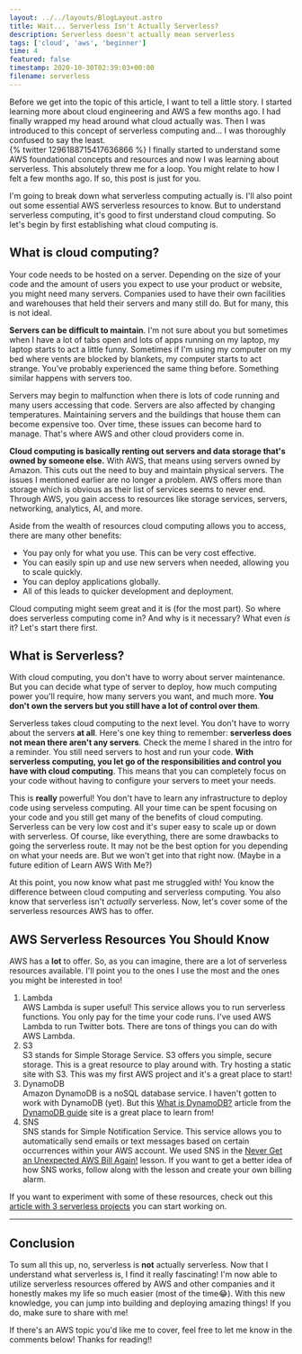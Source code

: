 ```yaml
---
layout: ../../layouts/BlogLayout.astro
title: Wait... Serverless Isn't Actually Serverless?
description: Serverless doesn't actually mean serverless
tags: ['cloud', 'aws', 'beginner']
time: 4
featured: false
timestamp: 2020-10-30T02:39:03+00:00
filename: serverless
---
```

Before we get into the topic of this article, I want to tell a little story. I started learning more about cloud engineering and AWS a few months ago. I had finally wrapped my head around what cloud actually was. Then I was introduced to this concept of serverless computing and... I was thoroughly confused to say the least.  
{% twitter 1296188715417636866 %}
I finally started to understand some AWS foundational concepts and resources and now I was learning about serverless. This absolutely threw me for a loop. You might relate to how I felt a few months ago. If so, this post is just for you.

I'm going to break down what serverless computing actually is. I'll also point out some essential AWS serverless resources to know. But to understand serverless computing, it's good to first understand cloud computing. So let's begin by first establishing what cloud computing is.

## What is cloud computing?

Your code needs to be hosted on a server. Depending on the size of your code and the amount of users you expect to use your product or website, you might need many servers. Companies used to have their own facilities and warehouses that held their servers and many still do. But for many, this is not ideal.

**Servers can be difficult to maintain**. I'm not sure about you but sometimes when I have a lot of tabs open and lots of apps running on my laptop, my laptop starts to act a little funny. Sometimes if I'm using my computer on my bed where vents are blocked by blankets, my computer starts to act strange. You’ve probably experienced the same thing before. Something similar happens with servers too.

Servers may begin to malfunction when there is lots of code running and many users accessing that code. Servers are also affected by changing temperatures. Maintaining servers and the buildings that house them can become expensive too. Over time, these issues can become hard to manage. That's where AWS and other cloud providers come in.

**Cloud computing is basically renting out servers and data storage that's owned by someone else.** With AWS, that means using servers owned by Amazon. This cuts out the need to buy and maintain physical servers. The issues I mentioned earlier are no longer a problem. AWS offers more than storage which is obvious as their list of services seems to never end. Through AWS, you gain access to resources like storage services, servers, networking, analytics, AI, and more.

Aside from the wealth of resources cloud computing allows you to access, there are many other benefits:

- You pay only for what you use. This can be very cost effective.
- You can easily spin up and use new servers when needed, allowing you to scale quickly.
- You can deploy applications globally.
- All of this leads to quicker development and deployment.

Cloud computing might seem great and it is (for the most part). So where does serverless computing come in? And why is it necessary? What even _is_ it? Let's start there first.

## What is Serverless?

With cloud computing, you don't have to worry about server maintenance. But you can decide what type of server to deploy, how much computing power you'll require, how many servers you want, and much more. **You don't own the servers but you still have a lot of control over them**.

Serverless takes cloud computing to the next level. You don't have to worry about the servers **at all**. Here's one key thing to remember: **serverless does not mean there aren't any servers**. Check the meme I shared in the intro for a reminder. You still need servers to host and run your code. **With serverless computing, you let go of the responsibilities and control you have with cloud computing**. This means that you can completely focus on your code without having to configure your servers to meet your needs.

This is **really** powerful! You don't have to learn any infrastructure to deploy code using serveless computing. All your time can be spent focusing on your code and you still get many of the benefits of cloud computing. Serverless can be very low cost and it's super easy to scale up or down with serverless. Of course, like everything, there are some drawbacks to going the serverless route. It may not be the best option for you depending on what your needs are. But we won't get into that right now. (Maybe in a future edition of Learn AWS With Me?)

At this point, you now know what past me struggled with! You know the difference between cloud computing and serverless computing. You also know that serverless isn't _actually_ serverless. Now, let's cover some of the serverless resources AWS has to offer.

## AWS Serverless Resources You Should Know

AWS has a **lot** to offer. So, as you can imagine, there are a lot of serverless resources available. I'll point you to the ones I use the most and the ones you might be interested in too!

1. Lambda  
AWS Lambda is super useful! This service allows you to run serverless functions. You only pay for the time your code runs. I've used AWS Lambda to run Twitter bots. There are tons of things you can do with AWS Lambda.
2. S3  
S3 stands for Simple Storage Service. S3 offers you simple, secure storage. This is a great resource to play around with. Try hosting a static site with S3. This was my first AWS project and it's a great place to start!
3. DynamoDB  
Amazon DynamoDB is a noSQL database service. I haven't gotten to work with DynamoDB (yet). But this [What is DynamoDB?](https://www.dynamodbguide.com/what-is-dynamo-db/) article from the [DynamoDB guide](https://www.dynamodbguide.com/) site is a great place to learn from!
4. SNS  
SNS stands for Simple Notification Service. This service allows you to automatically send emails or text messages based on certain occurrences within your AWS account. We used SNS in the [Never Get an Unexpected AWS Bill Again!](https://www.ceoraford.com/posts/never-get-an-unexpected-aws-bill-again!/) lesson. If you want to get a better idea of how SNS works, follow along with the lesson and create your own billing alarm.

If you want to experiment with some of these resources, check out this [article with 3 serverless projects](https://www.thedevcoach.co.uk/serverless-beginner-project/) you can start working on.

---

## Conclusion

To sum all this up, no, serverless is **not** actually serverless. Now that I understand what serverless is, I find it really fascinating! I'm now able to utilize serverless resources offered by AWS and other companies and it honestly makes my life so much easier (most of the time😂). With this new knowledge, you can jump into building and deploying amazing things! If you do, make sure to share with me!

If there's an AWS topic you'd like me to cover, feel free to let me know in the comments below! Thanks for reading!!